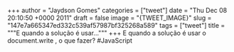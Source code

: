 
+++
author = "Jaydson Gomes"
categories = ["tweet"]
date = "Thu Dec 08 20:10:50 +0000 2011"
draft = false
image = "{TWEET_IMAGE}"
slug = "147e7a665347ed332c539af57987bf325268a589"
tags = ["tweet"]
title = """E quando a solução é usar..."""
+++
E quando a solução é usar o document.write , o que fazer? #JavaScript
